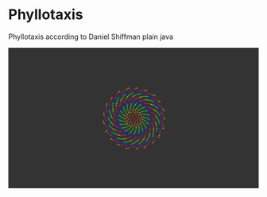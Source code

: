 # Phyllotaxis
Phyllotaxis according to Daniel Shiffman plain java

![Screenshot](/docu/img/screenshot.png "Screenshot")
